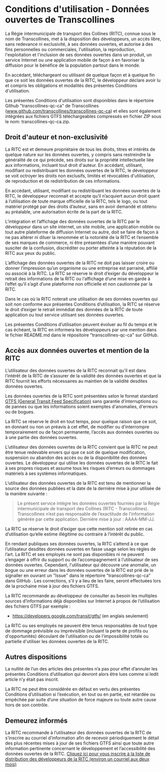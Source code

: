 # Conditions d'utilisation - Données ouvertes de Transcollines
La Régie intermunicipale de transport des Collines (RITC), connue sous le nom de Transcollines, met à la disposition des développeurs, un accès libre, sans redevance ni exclusivité, à ses données ouvertes, et autorise à des fins personnelles ou commerciales, l'utilisation, la reproduction, l'exploitation et l'inclusion de ses données ouvertes dans un produit, un service Internet ou une application mobile de façon à en favoriser la diffusion pour le bénéfice de la population partout dans le monde.

En accédant, téléchargeant ou utilisant de quelque façon et à quelque fin que ce soit les données ouvertes de la RITC, le développeur déclare avoir lu et compris les obligations et modalités des présentes Conditions d'utilisation.

Les présentes Conditions d'utilisation sont disponibles dans le répertoire Github "transcollines-qc-ca" de Transcollines (www.github.com/transcollines/transcollines-qc-ca) et elles sont également intégrées aux fichiers GTFS téléchargeables compressés en fichier ZIP sous le nom: transcollines-qc-ca.zip.
## Droit d'auteur et non-exclusivité
La RITC est et demeure propriétaire de tous les droits, titres et intérêts de quelque nature sur les données ouvertes, y compris sans restreindre la généralité de ce qui précède, ses droits sur la propriété intellectuelle liée aux informations, incluant tout droit d'auteur.
En accédant, utilisant, modifiant ou redistribuant les données ouvertes de la RITC, le développeur se voit octroyer les droits non exclusifs, limités et révocables d'utilisation, de reproduction et de redistribution de ces informations.

En accédant, utilisant, modifiant ou redistribuant les données ouvertes de la RITC, le développeur reconnait et accepte qu’il n’acquiert aucun droit quant à l’utilisation de toute marque officielle de la RITC, tels le logo, ou tout matériel protégé par des droits d’auteur, sans en avoir demandé et obtenu au préalable, une autorisation écrite de la part de la RITC.

L’intégration et l’affichage des données ouvertes de la RITC par le développeur dans un site internet, un site mobile, une application mobile ou tout autre plateforme de diffusion Internet ou autre, doit se faire de façon à ne pas altérer ni diluer la renommée et la notoriété de la RITC et l’ensemble de ses marques de commerce, ni être présentées d’une manière pouvant susciter de la confusion, discréditer ou porter atteinte à la réputation de la RITC aux yeux du public.

L’affichage des données ouvertes de la RITC ne doit pas laisser croire ou donner l’impression qu’un organisme ou une entreprise est parrainé, affilié ou associé à la RITC. La RITC se réserve le droit d’exiger du développeur le retrait des informations de la RITC ou l‘affichage d’une mise en garde à l’effet qu’il s’agit d’une plateforme non officielle et non cautionnée par la RITC.

Dans le cas où la RITC noterait une utilisation de ses données ouvertes qui soit non conforme aux présentes Conditions d’utilisation, la RITC se réserve le droit d’exiger le retrait immédiat des données de la RITC de toute application ou tout service utilisant ses données ouvertes.

Les présentes Conditions d’utilisation peuvent évoluer au fil du temps et le cas échéant, la RITC en informera les développeurs par une mention dans le fichier README.md dans le répositoire "transcollines-qc-ca" sur GitHub.
## Accès aux données ouvertes et mention de la RITC
L’utilisateur des données ouvertes de la RITC reconnait qu’il est dans l’intérêt de la RITC de s’assurer de la validité des données ouvertes et que la RITC fournit les efforts nécessaires au maintien de la validité desdites données ouvertes.

Les données ouvertes de la RITC sont présentées selon le format standard [GTFS (General Transit Feed Specification)](https://developers.google.com/transit/gtfs) sans garantie d’interruptions ou de pannes ou que les informations soient exemptes d'anomalies, d'erreurs ou de bogues.

La RITC se réserve le droit en tout temps, pour quelque raison que ce soit, en donnant ou non un préavis à cet effet, de modifier ou d’interrompre temporairement ou de façon permanente, l’accès aux données ouvertes ou à une partie des données ouvertes.

L’utilisateur des données ouvertes de la RITC convient que la RITC ne peut être tenue redevable envers qui que ce soit de quelque modification, suspension ou abandon des accès ou de la disponibilité des données ouvertes. Le développeur qui utilise les données ouvertes de la RITC le fait à ses propres risques et assume tous les risques d’erreurs ou dommages matériels à ses systèmes informatiques.

L’utilisateur des données ouvertes de la RITC est tenu de mentionner la source des données publiées et la date de la dernière mise à jour utilisée de la manière suivante :

> Le présent service intègre les données ouvertes fournies par la Régie intermunicipale de transport des Collines (RITC - Transcollines). Transcollines n’est pas responsable de l’exactitude de l’information générée par cette application. Dernière mise à jour : AAAA-MM-JJ.

La RITC se réserve le droit d’exiger que cette mention soit retirée en cas d’utilisation qu’elle estime illégitime ou contraire à l’intérêt du public.

En rendant publiques ses données ouvertes, la RITC s’attend à ce que l’utilisateur desdites données ouvertes en fasse usage selon les règles de l’art. La RITC et ses employés ne sont pas disponibles ni ne peuvent s’engager à offrir du support ou de l’accompagnement à l’utilisateur de ses données ouvertes. Cependant, l'utilisateur qui découvre une anomalie, un bogue ou une erreur dans les données ouvertes de la RITC est prié de le signaller en ouvrant un "Issue" dans le répertoire "transcollines-qc-ca" dans GitHub . Les corrections, s'il y a lieu de les faire, seront effectuées lors de la prochaine mise à jour des fichiers GTFS.

La RITC recommande au développeur de consulter au besoin les multiples sources d’informations déjà disponibles sur Internet à propos de l’utilisation des fichiers GTFS par exemple :
* https://developers.google.com/transit/gtfs/ (en anglais seulement)

La RITC ou ses employés ne peuvent être tenus responsables de tout type de dommage prévisible ou imprévisible (incluant la perte de profits ou d'opportunités) découlant de l'utilisation ou de l'impossibilité totale ou partielle d'utiliser les données ouvertes de la RITC.
## Autres dispositions
La nullité de l’un des articles des présentes n’a pas pour effet d’annuler les présentes Conditions d’utilisation qui devront alors être lues comme si ledit article n’y était pas inscrit.

La RITC ne peut être considérée en défaut en vertu des présentes Conditions d’utilisation si l’exécution, en tout ou en partie, est retardée ou empêchée par suite d’une situation de force majeure ou toute autre cause hors de son contrôle.
## Demeurez informés
La RITC recommande à l’utilisateur des données ouvertes de la RITC de s’inscrire au courriel d’information afin de recevoir périodiquement le détail des plus récentes mises à jour de ses fichiers GTFS ainsi que toute autre information pertinente concernant le développement et l’accessibilité des données ouvertes de la RITC.
[Cliquez ici pour vous inscrire à la liste de distribution des développeurs de la RITC (environ un courriel aux deux mois)](https://forms.office.com/Pages/ResponsePage.aspx?id=E7Fe_cNXKEamfise0d6K-7z88p3eAzZIns4uRERv9ZRUNFRTMVM0OFo1NjhMR0ZINEhFUDdVQzU2Uy4u)
